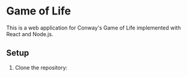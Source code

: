 # Game of Life

This is a web application for Conway's Game of Life implemented with React and Node.js.

## Setup

1. Clone the repository:
   